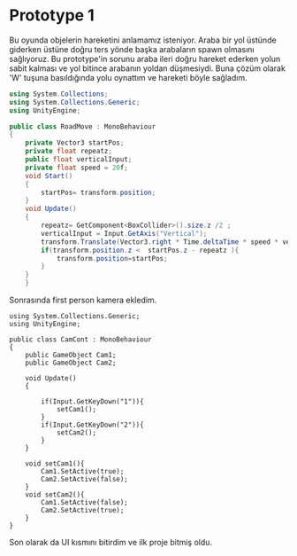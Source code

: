 
# Prototype 1
Bu oyunda objelerin hareketini anlamamız isteniyor. Araba bir yol üstünde giderken üstüne doğru ters yönde başka arabaların spawn olmasını sağlıyoruz.
Bu prototype'in sorunu araba ileri doğru hareket ederken yolun sabit kalması ve yol bitince arabanın yoldan düşmesiydi. Buna çözüm olarak 'W' tuşuna basıldığında
yolu oynattım ve hareketi böyle sağladım.
```csharp
using System.Collections;
using System.Collections.Generic;
using UnityEngine;

public class RoadMove : MonoBehaviour
{
    private Vector3 startPos;
    private float repeatz;
    public float verticalInput;
    private float speed = 20f;
    void Start()
    {
        startPos= transform.position;
    }
    void Update()
    {              
        repeatz= GetComponent<BoxCollider>().size.z /2 ;
        verticalInput = Input.GetAxis("Vertical");
        transform.Translate(Vector3.right * Time.deltaTime * speed * verticalInput);
        if(transform.position.z <  startPos.z - repeatz ){
            transform.position=startPos;
        }
    }
    }

```

Sonrasında first person kamera ekledim.

```csharpusing System.Collections;
using System.Collections.Generic;
using UnityEngine;

public class CamCont : MonoBehaviour
{
    public GameObject Cam1;
    public GameObject Cam2;
        
    void Update()
    {

        if(Input.GetKeyDown("1")){
            setCam1();
        }
        if(Input.GetKeyDown("2")){
            setCam2();
        }       
    }
    
    void setCam1(){
        Cam1.SetActive(true);
        Cam2.SetActive(false);
    }
    void setCam2(){
        Cam1.SetActive(false);
        Cam2.SetActive(true);
    }
}
```
Son olarak da UI kısmını bitirdim ve ilk proje bitmiş oldu.
